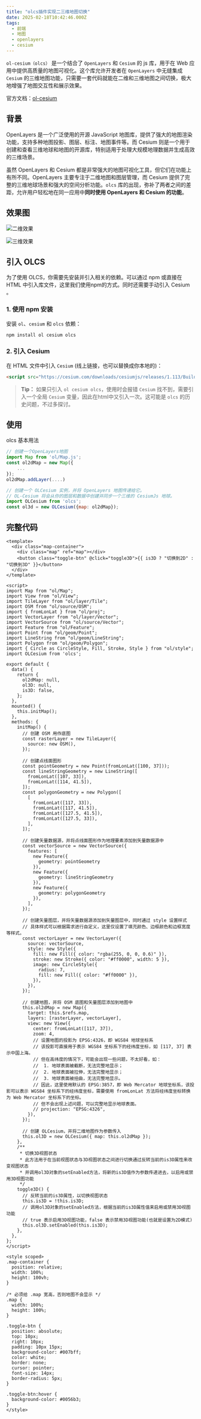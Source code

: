 ```yaml
---
title: "olcs插件实现二三维地图切换"
date: 2025-02-18T10:42:46.000Z
tags: 
  - 前端
  - 地图
  - openlayers
  - cesium
---
```



`ol-cesium（olcs）` 是一个结合了 `OpenLayers` 和 `Cesium` 的 js 库，用于在 Web 应用中提供高质量的地图可视化。这个库允许开发者在 `OpenLayers` 中无缝集成 `Cesium` 的三维地图功能，只需要一套代码就能在二维和三维地图之间切换，极大地增强了地图交互性和展示效果。

官方文档：[ol-cesium](https://openlayers.org/ol-cesium/)


背景
--

OpenLayers 是一个广泛使用的开源 JavaScript 地图库，提供了强大的地图渲染功能，支持多种地图投影、图层、标注、地图事件等。而 Cesium 则是一个用于创建和查看三维地球和地图的开源库，特别适用于处理大规模地理数据并生成高效的三维场景。

虽然 OpenLayers 和 Cesium 都是非常强大的地图可视化工具，但它们在功能上有所不同。OpenLayers 主要专注于二维地图和图层管理，而 Cesium 提供了完整的三维地球场景和强大的空间分析功能。`olcs` 库的出现，弥补了两者之间的差距，允许用户轻松地在同一应用中**同时使用 OpenLayers 和 Cesium 的功能**。


效果图
--

![二维效果](https://silengzi.github.io/cube-fluid-blod/images/olcs_ol_demo.png)

![三维效果](https://silengzi.github.io/cube-fluid-blod/images/olcs_cs_demo.png)


## 引入 OLCS

为了使用 OLCS，你需要先安装并引入相关的依赖。可以通过 npm 或直接在 HTML 中引入库文件，这里我们使用npm的方式。同时还需要手动引入 Cesium 。

### 1. 使用 npm 安装

安装 `ol`、`cesium` 和 `olcs` 依赖：

```bash
npm install ol cesium olcs
```

### 2. 引入 Cesium

在 HTML 文件中引入 `Cesium` (线上链接，也可以替换成你本地的)：

```html
<script src="https://cesium.com/downloads/cesiumjs/releases/1.113/Build/Cesium/Cesium.js"></script>
```

> **Tip：** 如果只引入 `ol cesium olcs`，使用时会报错 `Cesium` 找不到，需要引入一个全局 `Cesium` 变量，因此在html中又引入一次。这可能是 `olcs` 的历史问题，不过多探讨。

## 使用

olcs 基本用法

```js
// 创建一个OpenLayers地图
import Map from 'ol/Map.js';
const ol2dMap = new Map({
    ...
});
ol2dMap.addLayer(....)

// 创建一个 OLCesium 实例，并将 OpenLayers 地图传递给它。
// OL-Cesium 将会从你的图层和数据中创建并同步一个三维的 CesiumJs 地球。
import OLCesium from 'olcs';
const ol3d = new OLCesium({map: ol2dMap});
```

## 完整代码

```vue
<template>
  <div class="map-container">
    <div class="map" ref="map"></div>
    <button class="toggle-btn" @click="toggle3D">{{ is3D ? "切换到2D" : "切换到3D" }}</button>
  </div>
</template>

<script>
import Map from "ol/Map";
import View from "ol/View";
import TileLayer from "ol/layer/Tile";
import OSM from "ol/source/OSM";
import { fromLonLat } from "ol/proj";
import VectorLayer from "ol/layer/Vector";
import VectorSource from "ol/source/Vector";
import Feature from "ol/Feature";
import Point from "ol/geom/Point";
import LineString from "ol/geom/LineString";
import Polygon from "ol/geom/Polygon";
import { Circle as CircleStyle, Fill, Stroke, Style } from "ol/style";
import OLCesium from 'olcs';

export default {
  data() {
    return {
      ol2dMap: null,
      ol3D: null,
      is3D: false,
    };
  },
  mounted() {
    this.initMap();
  },
  methods: {
    initMap() {
      // 创建 OSM 用作底图
      const rasterLayer = new TileLayer({
        source: new OSM(),
      });

      // 创建点线面图形
      const pointGeometry = new Point(fromLonLat([100, 37]));
      const lineStringGeometry = new LineString([
        fromLonLat([107, 33]),
        fromLonLat([114, 41.5]),
      ]);
      const polygonGeometry = new Polygon([
        [
          fromLonLat([117, 33]),
          fromLonLat([117, 41.5]),
          fromLonLat([127.5, 41.5]),
          fromLonLat([127.5, 33]),
        ],
      ]);

      // 创建矢量数据源，并将点线面图形作为地理要素添加到矢量数据源中
      const vectorSource = new VectorSource({
        features: [
          new Feature({
            geometry: pointGeometry
          }),
          new Feature({
            geometry: lineStringGeometry
          }),
          new Feature({
            geometry: polygonGeometry
          }),
        ],
      });

      // 创建矢量图层，并将矢量数据源添加到矢量图层中，同时通过 style 设置样式
      // 具体样式可以根据需求进行自定义，这里仅设置了填充颜色、边框颜色和边框宽度等样式。
      const vectorLayer = new VectorLayer({
        source: vectorSource,
        style: new Style({
          fill: new Fill({ color: "rgba(255, 0, 0, 0.6)" }),
          stroke: new Stroke({ color: "#ff0000", width: 5 }),
          image: new CircleStyle({
            radius: 7,
            fill: new Fill({ color: "#ff0000" }),
          }),
        }),
      });

      // 创建地图，并将 OSM 底图和矢量图层添加到地图中
      this.ol2dMap = new Map({
        target: this.$refs.map,
        layers: [rasterLayer, vectorLayer],
        view: new View({
          center: fromLonLat([117, 37]),
          zoom: 4,
          // 设置地图的投影为 EPSG:4326，即 WGS84 地球坐标系
          // 该投影可直接用于表示 WGS84 坐标系下的经纬度坐标，如 [117, 37] 表示中国上海。
          // 但在高纬度的情况下，可能会出现一些问题，不太好看，如：
          //  1. 地球表面被截断，无法完整地显示；
          //  2. 地球表面被拉伸，无法完整地显示；
          //  3. 地球表面被扭曲，无法完整地显示。
          // 因此，这里使用默认的 EPSG:3857，即 Web Mercator 地球坐标系，该投影可以表示 WGS84 坐标系下的经纬度坐标，需要使用 fromLonLat 方法将经纬度坐标转换为 Web Mercator 坐标系下的坐标。
          // 但不会出现上述问题，可以完整地显示地球表面。
          // projection: "EPSG:4326",
        }),
      });

      // 创建 OLCesium，并将二维地图作为参数传入
      this.ol3D = new OLCesium({ map: this.ol2dMap });
    },
    /**
     * 切换3D视图状态
     * 此方法用于在当前视图状态与3D视图状态之间进行切换通过反转当前的is3D属性来改变视图状态
     * 并调用ol3D对象的setEnabled方法，将新的is3D值作为参数传递进去，以启用或禁用3D视图功能
     */
    toggle3D() {
      // 反转当前的is3D属性，以切换视图状态
      this.is3D = !this.is3D;
      // 调用ol3D对象的setEnabled方法，根据当前的is3D属性值来启用或禁用3D视图功能
      // true 表示启用3D视图功能，false 表示禁用3D视图功能(也就是设置为2D模式)
      this.ol3D.setEnabled(this.is3D);
    },
  },
};
</script>

<style scoped>
.map-container {
  position: relative;
  width: 100%;
  height: 100vh;
}

/* 必须给 .map 宽高，否则地图不会显示 */
.map {
  width: 100%;
  height: 100%;
}

.toggle-btn {
  position: absolute;
  top: 10px;
  right: 10px;
  padding: 10px 15px;
  background-color: #007bff;
  color: white;
  border: none;
  cursor: pointer;
  font-size: 14px;
  border-radius: 5px;
}

.toggle-btn:hover {
  background-color: #0056b3;
}
</style>

```
